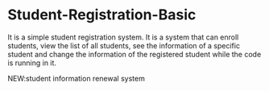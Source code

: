 # Student-Registration-Basic
It is a simple student registration system. It is a system that can enroll students, view the list of all students, see the information of a specific student and change the information of the registered student while the code is running in it.

NEW:student information renewal system
